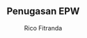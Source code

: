 <p align="center">
 <h2 align="center">Penugasan EPW</h2>
 <p align="center">Rico Fitranda</p>
</p>
